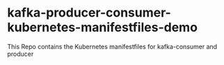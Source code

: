 # kafka-producer-consumer-kubernetes-manifestfiles-demo

This Repo contains the Kubernetes manifestfiles for kafka-consumer and producer
